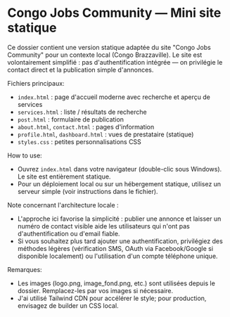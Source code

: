 # Congo Jobs Community — Mini site statique

Ce dossier contient une version statique adaptée du site "Congo Jobs Community" pour un contexte local (Congo Brazzaville). Le site est volontairement simplifié : pas d'authentification intégrée — on privilégie le contact direct et la publication simple d'annonces.

Fichiers principaux:
- `index.html` : page d'accueil moderne avec recherche et aperçu de services
- `services.html` : liste / résultats de recherche
- `post.html` : formulaire de publication
- `about.html`, `contact.html` : pages d'information
- `profile.html`, `dashboard.html` : vues de prestataire (statique)
- `styles.css` : petites personnalisations CSS

How to use:
- Ouvrez `index.html` dans votre navigateur (double-clic sous Windows). Le site est entièrement statique.
- Pour un déploiement local ou sur un hébergement statique, utilisez un serveur simple (voir instructions dans le fichier).

Note concernant l'architecture locale :
- L'approche ici favorise la simplicité : publier une annonce et laisser un numéro de contact visible aide les utilisateurs qui n'ont pas d'authentification ou d'email fiable.
- Si vous souhaitez plus tard ajouter une authentification, privilégiez des méthodes légères (vérification SMS, OAuth via Facebook/Google si disponible localement) ou l'utilisation d'un compte téléphone unique.

Remarques:
- Les images (logo.png, image_fond.png, etc.) sont utilisées depuis le dossier. Remplacez-les par vos images si nécessaire.
- J'ai utilisé Tailwind CDN pour accélérer le style; pour production, envisagez de builder un CSS local.
